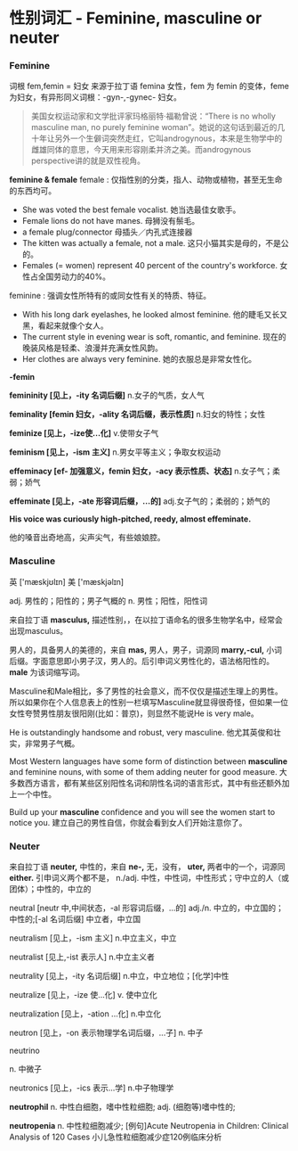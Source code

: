 # 性别词汇 - Feminine, masculine or neuter

### Feminine

词根 fem,femin = 妇女 来源于拉丁语 femina 女性，fem 为 femin 的变体，feme为妇女，有异形同义词根：-gyn-,-gynec- 妇女。

> 美国女权运动家和文学批评家玛格丽特·福勒曾说：“There is no wholly masculine man, no purely feminine woman”。她说的这句话到最近的几十年让另外一个生僻词突然走红，它叫androgynous，本来是生物学中的雌雄同体的意思，今天用来形容刚柔并济之美。而androgynous perspective讲的就是双性视角。

**feminine & female** female : 仅指性别的分类，指人、动物或植物，甚至无生命的东西均可。

* She was voted the best female vocalist. 她当选最佳女歌手。
* Female lions do not have manes. 母狮没有鬃毛。
* a female plug/connector 母插头／内孔式连接器
* The kitten was actually a female, not a male. 这只小猫其实是母的，不是公的。
* Females \(= women\) represent 40 percent of the country's workforce. 女性占全国劳动力的40%。

feminine : 强调女性所特有的或同女性有关的特质、特征。

* With his long dark eyelashes, he looked almost feminine. 他的睫毛又长又黑，看起来就像个女人。
* The current style in evening wear is soft, romantic, and feminine. 现在的晚装风格是轻柔、浪漫并充满女性风韵。
* Her clothes are always very feminine. 她的衣服总是非常女性化。

**-femin**

**femininity \[见上，-ity 名词后缀\]** n.女子的气质，女人气

**feminality \[femin 妇女，-ality 名词后缀，表示性质\]** n.妇女的特性；女性

**feminize \[见上，-ize使...化\]** v.使带女子气

**feminism \[见上，-ism 主义\]** n.男女平等主义；争取女权运动

**effeminacy \[ef- 加强意义，femin 妇女，-acy 表示性质、状态\]** n.女子气；柔弱；娇气

**effeminate \[见上，-ate 形容词后缀，...的\]** adj.女子气的；柔弱的；娇气的

**His voice was curiously high-pitched, reedy, almost effeminate.**

他的嗓音出奇地高，尖声尖气，有些娘娘腔。

### Masculine

英 \['mæskjʊlɪn\] 美 \['mæskjəlɪn\]

adj. 男性的；阳性的；男子气概的 n. 男性；阳性，阳性词

来自拉丁语 **masculus,** 描述性别，，在以拉丁语命名的很多生物学名中，经常会出现masculus。

男人的，具备男人的美德的，来自 **mas,** 男人，男子，词源同 **marry,-cul,** 小词后缀。字面意思即小男子汉，男人的。后引申词义男性化的，语法格阳性的。 **male** 为该词缩写词。

Masculine和Male相比，多了男性的社会意义，而不仅仅是描述生理上的男性。所以如果你在个人信息表上的性别一栏填写Masculine就显得很奇怪，但如果一位女性夸赞男性朋友很阳刚\(比如：普京\)，则显然不能说He is very male。

He is outstandingly handsome and robust, very masculine. 他尤其英俊和壮实，非常男子气概。

Most Western languages have some form of distinction between **masculine** and feminine nouns, with some of them adding neuter for good measure. 大多数西方语言，都有某些区别阳性名词和阴性名词的语言形式，其中有些还额外加上一个中性。

Build up your **masculine** confidence and you will see the women start to notice you. 建立自己的男性自信，你就会看到女人们开始注意你了。

### Neuter

来自拉丁语 **neuter,** 中性的，来自 **ne-,** 无，没有， **uter,** 两者中的一个，词源同 **either.** 引申词义两个都不是， n./adj. 中性，中性词，中性形式；守中立的人（或团体）；中性的，中立的

neutral \[neutr 中,中间状态，-al 形容词后缀，...的\] adj./n. 中立的，中立国的；中性的;\[-al 名词后缀\] 中立者，中立国

neutralism \[见上，-ism 主义\] n.中立主义，中立

neutralist \[见上,-ist 表示人\] n.中立主义者

neutrality \[见上，-ity 名词后缀\] n.中立，中立地位；\[化学\]中性

neutralize \[见上，-ize 使...化\] v. 使中立化

neutralization \[见上，-ation ...化\] n.中立化

neutron \[见上，-on 表示物理学名词后缀，...子\] n. 中子

neutrino

n. 中微子

neutronics \[见上，-ics 表示...学\] n.中子物理学

**neutrophil** n. 中性白细胞，嗜中性粒细胞; adj. \(细胞等\)嗜中性的;

**neutropenia** n. 中性粒细胞减少; \[例句\]Acute Neutropenia in Children: Clinical Analysis of 120 Cases 小儿急性粒细胞减少症120例临床分析

